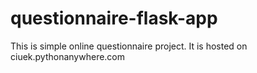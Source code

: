 # questionnaire-flask-app

This is simple online questionnaire project.
It is hosted on ciuek.pythonanywhere.com
